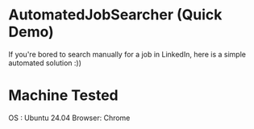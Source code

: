 # AutomatedJobSearcher (Quick Demo)
If you're bored to search manually for a job in LinkedIn, here is a simple automated solution :))
# Machine Tested
OS : Ubuntu 24.04
Browser: Chrome
